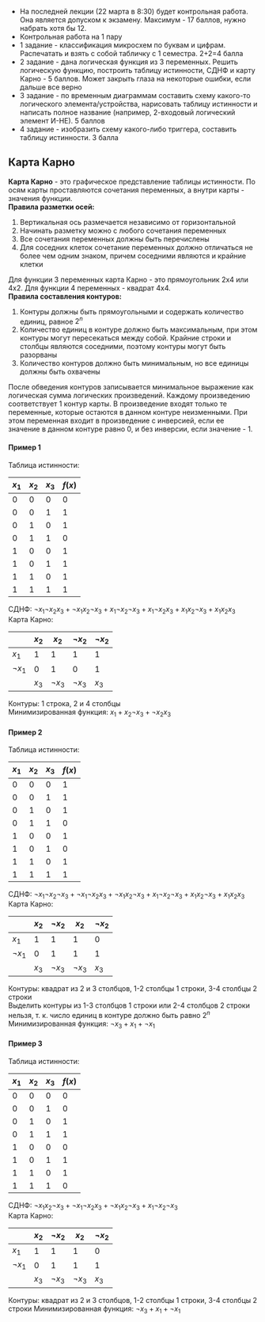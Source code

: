 - На последней лекции (22 марта в 8:30) будет контрольная работа. Она является допуском к экзамену. Максимум - 17 баллов, нужно набрать хотя бы 12.
- Контрольная работа на 1 пару
- 1 задание - классификация микросхем по буквам и цифрам. Распечатать и взять с собой табличку с 1 семестра. 2+2=4 балла
- 2 задание - дана логическая функция из 3 переменных. Решить логическую функцию, построить таблицу истинности, СДНФ и карту Карно - 5 баллов. Может закрыть глаза на некоторые ошибки, если дальше все верно
- 3 задание - по временным диаграммам составить схему какого-то логического элемента/устройства, нарисовать таблицу истинности и написать полное название (например, 2-входовый логический элемент И-НЕ). 5 баллов
- 4 задание - изобразить схему какого-либо триггера, составить таблицу истинности. 3 балла
## Карта Карно
**Карта Карно** - это графическое представление таблицы истинности. По осям карты проставляются сочетания переменных, а внутри карты - значения функции.  
**Правила разметки осей:**  
1. Вертикальная ось размечается независимо от горизонтальной
2. Начинать разметку можно с любого сочетания переменных
3. Все сочетания переменных должны быть перечислены
4. Для соседних клеток сочетание переменных должно отличаться не более чем одним знаком, причем соседними являются и крайние клетки
  
Для функции 3 переменных карта Карно - это прямоугольник 2х4 или 4х2. Для функции 4 переменных - квадрат 4х4.  
**Правила составления контуров:**
1. Контуры должны быть прямоугольными и содержать количество единиц, равное $2^n$
2. Количество единиц в контуре должно быть максимальным, при этом контуры могут пересекаться между собой. Крайние строки и столбцы являются соседними, поэтому контуры могут быть разорваны
3. Количество контуров должно быть минимальным, но все единицы должны быть охвачены
  
После обведения контуров записывается минимальное выражение как логическая сумма логических произведений. Каждому произведению соответствует 1 контур карты. В произведение входят только те переменные, которые остаются в данном контуре неизменными. При этом переменная входит в произведение с инверсией, если ее значение в данном контуре равно $0$, и без инверсии, если значение - $1$.  
#### **Пример 1**
Таблица истинности:  

| $x_1$ | $x_2$ | $x_3$ | $f(x)$ |
| ----- | ----- | ----- | ------ |
| 0     | 0     | 0     | 0      |
| 0     | 0     | 1     | 1      |
| 0     | 1     | 0     | 1      |
| 0     | 1     | 1     | 0      |
| 1     | 0     | 0     | 1      |
| 1     | 0     | 1     | 1      |
| 1     | 1     | 0     | 1      |
| 1     | 1     | 1     | 1      |
  
СДНФ: $¬x_1¬x_2x_3+¬x_1x_2¬x_3+x_1¬x_2¬x_3+x_1¬x_2x_3+x_1x_2¬x_3+x_1x_2x_3$  
Карта Карно:  

|        | $x_2$ | $x_2$  | $¬x_2$ | $¬x_2$ |
| ------ | ----- | ------ | ------ | ------ |
| $x_1$  | 1     | 1      | 1      | 1      |
| $¬x_1$ | 0     | 1      | 0      | 1      |
|        | $x_3$ | $¬x_3$ | $¬x_3$ | $x_3$  |
Контуры: 1 строка, 2 и 4 столбцы  
Минимизированная функция: $x_1+x_2¬x_3+¬x_2x_3$ 
#### Пример 2
Таблица истинности:  

| $x_1$ | $x_2$ | $x_3$ | $f(x)$ |
| ----- | ----- | ----- | ------ |
| 0     | 0     | 0     | 1      |
| 0     | 0     | 1     | 1      |
| 0     | 1     | 0     | 1      |
| 0     | 1     | 1     | 0      |
| 1     | 0     | 0     | 1      |
| 1     | 0     | 1     | 0      |
| 1     | 1     | 0     | 1      |
| 1     | 1     | 1     | 1      |
  
СДНФ: $¬x_1¬x_2¬x_3+¬x_1¬x_2x_3+¬x_1x_2¬x_3+x_1¬x_2¬x_3+x_1x_2¬x_3+x_1x_2x_3$  
Карта Карно:  

|        | $x_2$ | $¬x_2$ | $x_2$  | $¬x_2$ |
| ------ | ----- | ------ | ------ | ------ |
| $x_1$  | 1     | 1      | 1      | 0      |
| $¬x_1$ | 0     | 1      | 1      | 1      |
|        | $x_3$ | $¬x_3$ | $¬x_3$ | $x_3$  |
Контуры: квадрат из 2 и 3 столбцов, 1-2 столбцы 1 строки, 3-4 столбцы 2 строки  
Выделить контуры из 1-3 столбцов 1 строки или 2-4 столбцов 2 строки нельзя, т. к. число единиц в контуре должно быть равно $2^n$  
Минимизированная функция: $¬x_3+x_1+¬x_1$
#### Пример 3
Таблица истинности:  

| $x_1$ | $x_2$ | $x_3$ | $f(x)$ |
| ----- | ----- | ----- | ------ |
| 0     | 0     | 0     | 0      |
| 0     | 0     | 1     | 0      |
| 0     | 1     | 0     | 1      |
| 0     | 1     | 1     | 1      |
| 1     | 0     | 0     | 0      |
| 1     | 0     | 1     | 1      |
| 1     | 1     | 0     | 1      |
| 1     | 1     | 1     | 0      |
  
СДНФ: $¬x_1x_2¬x_3+¬x_1¬x_2x_3+¬x_1x_2¬x_3+x_1¬x_2¬x_3$  
Карта Карно:  

|        | $x_2$ | $¬x_2$ | $x_2$  | $¬x_2$ |
| ------ | ----- | ------ | ------ | ------ |
| $x_1$  | 1     | 1      | 1      | 0      |
| $¬x_1$ | 0     | 1      | 1      | 1      |
|        | $x_3$ | $¬x_3$ | $¬x_3$ | $x_3$  |
Контуры: квадрат из 2 и 3 столбцов, 1-2 столбцы 1 строки, 3-4 столбцы 2 строки
Минимизированная функция: $¬x_3+x_1+¬x_1$
